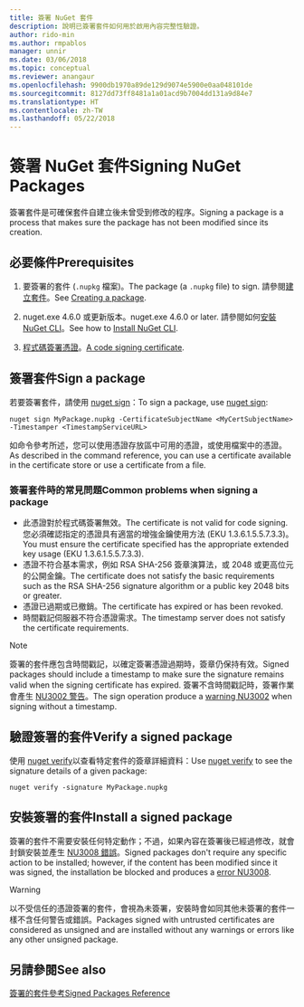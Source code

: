 ```yaml
---
title: 簽署 NuGet 套件
description: 說明已簽署套件如何用於啟用內容完整性驗證。
author: rido-min
ms.author: rmpablos
manager: unnir
ms.date: 03/06/2018
ms.topic: conceptual
ms.reviewer: anangaur
ms.openlocfilehash: 9900db1970a89de129d9074e5900e0aa048101de
ms.sourcegitcommit: 8127dd73ff8481a1a01acd9b7004dd131a9d84e7
ms.translationtype: HT
ms.contentlocale: zh-TW
ms.lasthandoff: 05/22/2018
---
```

# <a name="signing-nuget-packages"></a><span data-ttu-id="453b0-103">簽署 NuGet 套件</span><span class="sxs-lookup"><span data-stu-id="453b0-103">Signing NuGet Packages</span></span>

<span data-ttu-id="453b0-104">簽署套件是可確保套件自建立後未曾受到修改的程序。</span><span class="sxs-lookup"><span data-stu-id="453b0-104">Signing a package is a process that makes sure the package has not been modified since its creation.</span></span>

## <a name="prerequisites"></a><span data-ttu-id="453b0-105">必要條件</span><span class="sxs-lookup"><span data-stu-id="453b0-105">Prerequisites</span></span>

1. <span data-ttu-id="453b0-106">要簽署的套件 (`.nupkg` 檔案)。</span><span class="sxs-lookup"><span data-stu-id="453b0-106">The package (a `.nupkg` file) to sign.</span></span> <span data-ttu-id="453b0-107">請參閱[建立套件](creating-a-package.md)。</span><span class="sxs-lookup"><span data-stu-id="453b0-107">See [Creating a package](creating-a-package.md).</span></span>

1. <span data-ttu-id="453b0-108">nuget.exe 4.6.0 或更新版本。</span><span class="sxs-lookup"><span data-stu-id="453b0-108">nuget.exe 4.6.0 or later.</span></span> <span data-ttu-id="453b0-109">請參閱如何[安裝 NuGet CLI](../install-nuget-client-tools.md#nugetexe-cli)。</span><span class="sxs-lookup"><span data-stu-id="453b0-109">See how to [Install NuGet CLI](../install-nuget-client-tools.md#nugetexe-cli).</span></span>

1. <span data-ttu-id="453b0-110">[程式碼簽署憑證](../reference/signed-packages-reference.md#get-a-code-signing-certificate)。</span><span class="sxs-lookup"><span data-stu-id="453b0-110">[A code signing certificate](../reference/signed-packages-reference.md#get-a-code-signing-certificate).</span></span>

## <a name="sign-a-package"></a><span data-ttu-id="453b0-111">簽署套件</span><span class="sxs-lookup"><span data-stu-id="453b0-111">Sign a package</span></span>

<span data-ttu-id="453b0-112">若要簽署套件，請使用 [nuget sign](../tools/cli-ref-sign.md)：</span><span class="sxs-lookup"><span data-stu-id="453b0-112">To sign a package, use [nuget sign](../tools/cli-ref-sign.md):</span></span>

```cli
nuget sign MyPackage.nupkg -CertificateSubjectName <MyCertSubjectName> -Timestamper <TimestampServiceURL>
```

<span data-ttu-id="453b0-113">如命令參考所述，您可以使用憑證存放區中可用的憑證，或使用檔案中的憑證。</span><span class="sxs-lookup"><span data-stu-id="453b0-113">As described in the command reference, you can use a certificate available in the certificate store or use a certificate from a file.</span></span>

### <a name="common-problems-when-signing-a-package"></a><span data-ttu-id="453b0-114">簽署套件時的常見問題</span><span class="sxs-lookup"><span data-stu-id="453b0-114">Common problems when signing a package</span></span>

- <span data-ttu-id="453b0-115">此憑證對於程式碼簽署無效。</span><span class="sxs-lookup"><span data-stu-id="453b0-115">The certificate is not valid for code signing.</span></span> <span data-ttu-id="453b0-116">您必須確認指定的憑證具有適當的增強金鑰使用方法 (EKU 1.3.6.1.5.5.7.3.3)。</span><span class="sxs-lookup"><span data-stu-id="453b0-116">You must ensure the certificate specified has the appropriate extended key usage (EKU 1.3.6.1.5.5.7.3.3).</span></span>
- <span data-ttu-id="453b0-117">憑證不符合基本需求，例如 RSA SHA-256 簽章演算法，或 2048 或更高位元的公開金鑰。</span><span class="sxs-lookup"><span data-stu-id="453b0-117">The certificate does not satisfy the basic requirements such as the RSA SHA-256 signature algorithm or a public key 2048 bits or greater.</span></span>
- <span data-ttu-id="453b0-118">憑證已過期或已撤銷。</span><span class="sxs-lookup"><span data-stu-id="453b0-118">The certificate has expired or has been revoked.</span></span>
- <span data-ttu-id="453b0-119">時間戳記伺服器不符合憑證需求。</span><span class="sxs-lookup"><span data-stu-id="453b0-119">The timestamp server does not satisfy the certificate requirements.</span></span>

> [!Note]
> <span data-ttu-id="453b0-120">簽署的套件應包含時間戳記，以確定簽署憑證過期時，簽章仍保持有效。</span><span class="sxs-lookup"><span data-stu-id="453b0-120">Signed packages should include a timestamp to make sure the signature remains valid when the signing certificate has expired.</span></span> <span data-ttu-id="453b0-121">簽署不含時間戳記時，簽署作業會產生 [NU3002 警告](../reference/Errors-and-Warnings.md#nu3002)。</span><span class="sxs-lookup"><span data-stu-id="453b0-121">The sign operation produce a [warning NU3002](../reference/Errors-and-Warnings.md#nu3002) when signing without a timestamp.</span></span>

## <a name="verify-a-signed-package"></a><span data-ttu-id="453b0-122">驗證簽署的套件</span><span class="sxs-lookup"><span data-stu-id="453b0-122">Verify a signed package</span></span>

<span data-ttu-id="453b0-123">使用 [nuget verify](../tools/cli-ref-verify.md)以查看特定套件的簽章詳細資料：</span><span class="sxs-lookup"><span data-stu-id="453b0-123">Use [nuget verify](../tools/cli-ref-verify.md) to see the signature details of a given package:</span></span>

```cli
nuget verify -signature MyPackage.nupkg
```

## <a name="install-a-signed-package"></a><span data-ttu-id="453b0-124">安裝簽署的套件</span><span class="sxs-lookup"><span data-stu-id="453b0-124">Install a signed package</span></span>

<span data-ttu-id="453b0-125">簽署的套件不需要安裝任何特定動作；不過，如果內容在簽署後已經過修改，就會封鎖安裝並產生 [NU3008 錯誤](../reference/Errors-and-Warnings.md#nu3008)。</span><span class="sxs-lookup"><span data-stu-id="453b0-125">Signed packages don't require any specific action to be installed; however, if the content has been modified since it was signed, the installation be blocked and produces a [error NU3008](../reference/Errors-and-Warnings.md#nu3008).</span></span>

> [!Warning]
> <span data-ttu-id="453b0-126">以不受信任的憑證簽署的套件，會視為未簽署，安裝時會如同其他未簽署的套件一樣不含任何警告或錯誤。</span><span class="sxs-lookup"><span data-stu-id="453b0-126">Packages signed with untrusted certificates are considered as unsigned and are installed without any warnings or errors like any other unsigned package.</span></span>

## <a name="see-also"></a><span data-ttu-id="453b0-127">另請參閱</span><span class="sxs-lookup"><span data-stu-id="453b0-127">See also</span></span>

[<span data-ttu-id="453b0-128">簽署的套件參考</span><span class="sxs-lookup"><span data-stu-id="453b0-128">Signed Packages Reference</span></span>](../reference/Signed-Packages-Reference.md)
